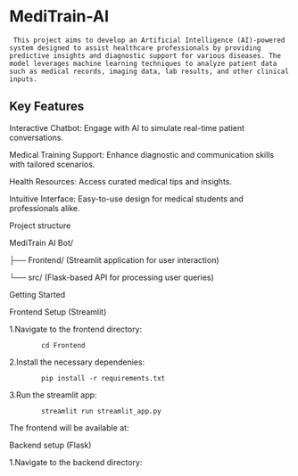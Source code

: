 # MediTrain-AI

     This project aims to develop an Artificial Intelligence (AI)-powered system designed to assist healthcare professionals by providing predictive insights and diagnostic support for various diseases. The model leverages machine learning techniques to analyze patient data such as medical records, imaging data, lab results, and other clinical inputs.


##  **Key Features**

Interactive Chatbot: Engage with AI to simulate real-time patient conversations.

Medical Training Support: Enhance diagnostic and communication skills with tailored scenarios.

Health Resources: Access curated medical tips and insights.

Intuitive Interface: Easy-to-use design for medical students and professionals alike.

Project structure

MediTrain AI Bot/

├── Frontend/   (Streamlit application for user interaction)

└── src/    (Flask-based API for processing user queries)

 
 Getting Started

 Frontend Setup (Streamlit)
 
   1.Navigate to the frontend directory:

            cd Frontend
   2.Install the necessary dependenies:

            pip install -r requirements.txt
   3.Run the streamlit app:

            streamlit run streamlit_app.py
 The frontend will be available at:

 
Backend setup (Flask)

   1.Navigate to the backend directory:
   

 



